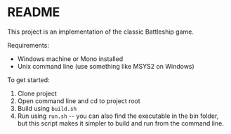 # README #

This project is an implementation of the classic Battleship game.

Requirements:

* Windows machine or Mono installed
* Unix command line (use something like MSYS2 on Windows)

To get started:

1. Clone project
1. Open command line and cd to project root
1. Build using `build.sh`
1. Run using `run.sh` -- you can also find the executable in the bin folder, but this script makes it simpler to build and run from the command line.